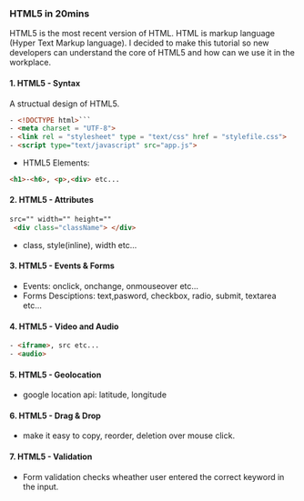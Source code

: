 ### HTML5 in 20mins
 HTML5 is the most recent version of HTML. HTML is markup language (Hyper Text Markup language). I decided to make this tutorial so new developers can understand the core of HTML5 and how can we use it in the workplace.
#### 1. HTML5 - Syntax
 A structual design of HTML5.
 ```html
 - <!DOCTYPE html>```
 - <meta charset = "UTF-8">
 - <link rel = "stylesheet" type = "text/css" href = "stylefile.css">
 - <script type="text/javascript" src="app.js">
 ```
 - HTML5 Elements: 
 ```html 
 <h1>-<h6>, <p>,<div> etc...
 ```
 
#### 2. HTML5 - Attributes
```html
src="" width="" height=""
 <div class="className"> </div>
 ```
 - class, style(inline), width etc...

#### 3. HTML5 - Events & Forms
- Events: onclick, onchange, onmouseover etc...
- Forms Desciptions: text,pasword, checkbox, radio, submit, textarea etc...
#### 4. HTML5 - Video and Audio
```html
- <iframe>, src etc...
- <audio> 
```

#### 5. HTML5 - Geolocation
- google location api: latitude, longitude

#### 6. HTML5 - Drag & Drop
- make it easy to copy, reorder, deletion over mouse click.

#### 7. HTML5 - Validation
- Form validation checks wheather user entered the correct keyword in the input.





